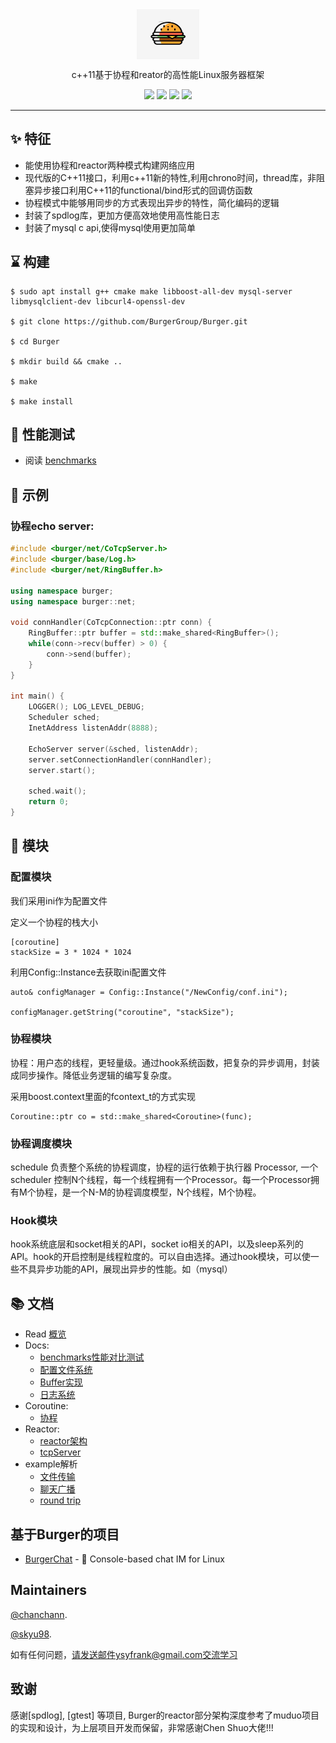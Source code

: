 <div align="center">

<img src="./docs/assets/logo.jpeg" width = "100" height = "80" alt="burger" align=center />

c++11基于协程和reator的高性能Linux服务器框架

![](https://img.shields.io/badge/release-v1.0-blue.svg)
![](https://img.shields.io/badge/build-passing-green.svg)
![](https://img.shields.io/badge/dependencies-up%20to%20date-green.svg)
![](https://img.shields.io/badge/license-MIT-blue.svg)

</div>


-----

## ✨ 特征

- 能使用协程和reactor两种模式构建网络应用
- 现代版的C++11接口，利用c++11新的特性,利用chrono时间，thread库，非阻塞异步接口利用C++11的functional/bind形式的回调仿函数 
- 协程模式中能够用同步的方式表现出异步的特性，简化编码的逻辑
- 封装了spdlog库，更加方便高效地使用高性能日志
- 封装了mysql c api,使得mysql使用更加简单


## ⌛️ 构建

```
$ sudo apt install g++ cmake make libboost-all-dev mysql-server libmysqlclient-dev libcurl4-openssl-dev
 
$ git clone https://github.com/BurgerGroup/Burger.git

$ cd Burger

$ mkdir build && cmake ..

$ make 

$ make install   
```

## 🥇 性能测试

* 阅读 [benchmarks](./benchmarks/README.md)

## 🍭 示例

### 协程echo server:

```cpp
#include <burger/net/CoTcpServer.h>
#include <burger/base/Log.h>
#include <burger/net/RingBuffer.h>

using namespace burger;
using namespace burger::net;

void connHandler(CoTcpConnection::ptr conn) {
    RingBuffer::ptr buffer = std::make_shared<RingBuffer>();
    while(conn->recv(buffer) > 0) {
        conn->send(buffer);
    }
}

int main() {
    LOGGER(); LOG_LEVEL_DEBUG;
    Scheduler sched;
    InetAddress listenAddr(8888);

    EchoServer server(&sched, listenAddr);
    server.setConnectionHandler(connHandler);
    server.start();

    sched.wait();
    return 0;
}
```

## 💎 模块

### 配置模块

我们采用ini作为配置文件

定义一个协程的栈大小

```
[coroutine]
stackSize = 3 * 1024 * 1024
```
利用Config::Instance去获取ini配置文件
```
auto& configManager = Config::Instance("/NewConfig/conf.ini");

configManager.getString("coroutine", "stackSize");
````

### 协程模块

协程：用户态的线程，更轻量级。通过hook系统函数，把复杂的异步调用，封装成同步操作。降低业务逻辑的编写复杂度。

采用boost.context里面的fcontext_t的方式实现

```
Coroutine::ptr co = std::make_shared<Coroutine>(func);
```

### 协程调度模块

schedule 负责整个系统的协程调度，协程的运行依赖于执行器 Processor, 一个scheduler 控制N个线程，每一个线程拥有一个Processor。每一个Processor拥有M个协程，是一个N-M的协程调度模型，N个线程，M个协程。

### Hook模块

hook系统底层和socket相关的API，socket io相关的API，以及sleep系列的API。hook的开启控制是线程粒度的。可以自由选择。通过hook模块，可以使一些不具异步功能的API，展现出异步的性能。如（mysql）

## 📚 文档

* Read [概览]() 
* Docs:
  * [benchmarks性能对比测试](./benchmarks/README.md)
  * [配置文件系统](./docs/configSys.md)
  * [Buffer实现](./docs/buffer.md)
  * [日志系统](./docs/logger.md)
* Coroutine:
  * [协程](./docs/coroutine.md)
* Reactor:
  * [reactor架构](./docs/reactor.md)
  * [tcpServer](./docs/tcpServer.md)
* example解析
  * [文件传输](./examples/filetransfer/readme.md)
  * [聊天广播](./examples/chat/chat.md)
  * [round trip](./examples/chat/chat.md)

## 基于Burger的项目

- [BurgerChat](https://github.com/chanchann/BurgerChat) - 🍔 Console-based chat IM for Linux

## Maintainers

[@chanchann](https://github.com/chanchann).

[@skyu98](https://github.com/skyu98).

如有任何问题，请发送邮件ysyfrank@gmail.com交流学习

## 致谢

感谢[spdlog], [gtest] 等项目, Burger的reactor部分架构深度参考了muduo项目的实现和设计，为上层项目开发而保留，非常感谢Chen Shuo大佬!!!

